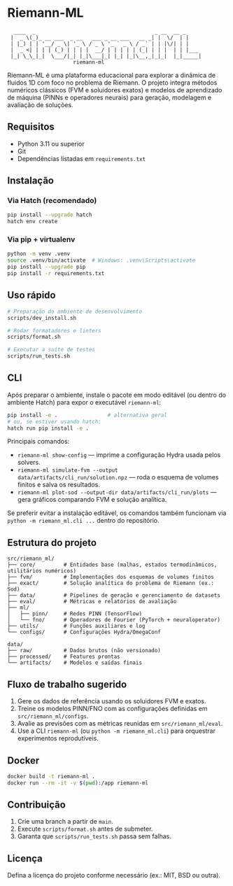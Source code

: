 # Riemann-ML

```
  ____  _                                      _ __  __ _
 |  _ \(_)_ __ ___  _ __   ___ _ __ ___   __ _| |  \/  | |
 | |_) | | '__/ _ \| '_ \ / _ \ '_ ` _ \ / _` | | |\/| | |
 |  _ <| | | | (_) | | | |  __/ | | | | | (_| | | |  | | |___
 |_| \_\_|_|  \___/|_| |_|\___|_| |_| |_|\__,_|_|_|  |_|_____|
                     riemann-ml
```

Riemann-ML é uma plataforma educacional para explorar a dinâmica de fluidos 1D com foco no problema de Riemann. O projeto integra métodos numéricos clássicos (FVM e soluidores exatos) e modelos de aprendizado de máquina (PINNs e operadores neurais) para geração, modelagem e avaliação de soluções.

## Requisitos

- Python 3.11 ou superior
- Git
- Dependências listadas em `requirements.txt`

## Instalação

### Via Hatch (recomendado)

```bash
pip install --upgrade hatch
hatch env create
```

### Via pip + virtualenv

```bash
python -m venv .venv
source .venv/bin/activate  # Windows: .venv\Scripts\activate
pip install --upgrade pip
pip install -r requirements.txt
```

## Uso rápido

```bash
# Preparação do ambiente de desenvolvimento
scripts/dev_install.sh

# Rodar formatadores e linters
scripts/format.sh

# Executar a suíte de testes
scripts/run_tests.sh
```

## CLI

Após preparar o ambiente, instale o pacote em modo editável (ou dentro do ambiente Hatch) para expor o executável `riemann-ml`:

```bash
pip install -e .                # alternativa geral
# ou, se estiver usando hatch:
hatch run pip install -e .
```

Principais comandos:

- `riemann-ml show-config` — imprime a configuração Hydra usada pelos solvers.
- `riemann-ml simulate-fvm --output data/artifacts/cli_run/solution.npz` — roda o esquema de volumes finitos e salva os resultados.
- `riemann-ml plot-sod --output-dir data/artifacts/cli_run/plots` — gera gráficos comparando FVM e solução analítica.

Se preferir evitar a instalação editável, os comandos também funcionam via `python -m riemann_ml.cli ...` dentro do repositório.

## Estrutura do projeto

```
src/riemann_ml/
├── core/         # Entidades base (malhas, estados termodinâmicos, utilitários numéricos)
├── fvm/          # Implementações dos esquemas de volumes finitos
├── exact/        # Solução analítica do problema de Riemann (ex.: Sod)
├── data/         # Pipelines de geração e gerenciamento de datasets
├── eval/         # Métricas e relatórios de avaliação
├── ml/
│   ├── pinn/     # Redes PINN (TensorFlow)
│   └── fno/      # Operadores de Fourier (PyTorch + neuraloperator)
├── utils/        # Funções auxiliares e log
└── configs/      # Configurações Hydra/OmegaConf

data/
├── raw/          # Dados brutos (não versionado)
├── processed/    # Features prontas
└── artifacts/    # Modelos e saídas finais
```

## Fluxo de trabalho sugerido

1. Gere os dados de referência usando os soluidores FVM e exatos.
2. Treine os modelos PINN/FNO com as configurações definidas em `src/riemann_ml/configs`.
3. Avalie as previsões com as métricas reunidas em `src/riemann_ml/eval`.
4. Use a CLI `riemann-ml` (ou `python -m riemann_ml.cli`) para orquestrar experimentos reprodutíveis.

## Docker

```bash
docker build -t riemann-ml .
docker run --rm -it -v $(pwd):/app riemann-ml
```

## Contribuição

1. Crie uma branch a partir de `main`.
2. Execute `scripts/format.sh` antes de submeter.
3. Garanta que `scripts/run_tests.sh` passa sem falhas.

## Licença

Defina a licença do projeto conforme necessário (ex.: MIT, BSD ou outra).
